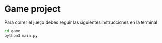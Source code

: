 # Game project

Para correr el juego debes seguir las siguientes instrucciones en la terminal

``` sh
cd game
python3 main.py
```